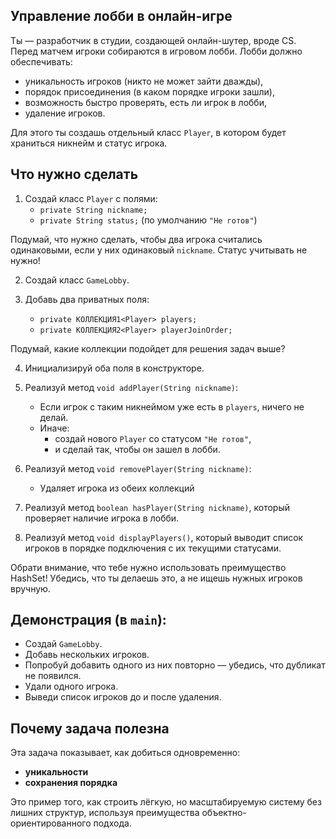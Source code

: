 ## Управление лобби в онлайн-игре

Ты — разработчик в студии, создающей онлайн-шутер, вроде CS.  
Перед матчем игроки собираются в игровом лобби. Лобби должно обеспечивать:

- уникальность игроков (никто не может зайти дважды),
- порядок присоединения (в каком порядке игроки зашли),
- возможность быстро проверять, есть ли игрок в лобби,
- удаление игроков.

Для этого ты создашь отдельный класс `Player`, в котором будет храниться никнейм и статус игрока.

## Что нужно сделать

1. Создай класс `Player` с полями:
   - `private String nickname;`
   - `private String status;` (по умолчанию `"Не готов"`)

  Подумай, что нужно сделать, чтобы два игрока считались одинаковыми, если у них одинаковый `nickname`. Статус учитывать не нужно!

2. Создай класс `GameLobby`.

3. Добавь два приватных поля:
   - `private КОЛЛЕКЦИЯ1<Player> players;`
   - `private КОЛЛЕКЦИЯ2<Player> playerJoinOrder;`
   
Подумай, какие коллекции подойдет для решения задач выше?

4. Инициализируй оба поля в конструкторе.

5. Реализуй метод `void addPlayer(String nickname)`:
   - Если игрок с таким никнеймом уже есть в `players`, ничего не делай.
   - Иначе:
      - создай нового `Player` со статусом `"Не готов"`,
      - и сделай так, чтобы он зашел в лобби.

6. Реализуй метод `void removePlayer(String nickname)`:
   - Удаляет игрока из обеих коллекций

7. Реализуй метод `boolean hasPlayer(String nickname)`, который проверяет наличие игрока в лобби.

8. Реализуй метод `void displayPlayers()`, который выводит список игроков в порядке подключения с их текущими статусами.

Обрати внимание, что тебе нужно использовать преимущество HashSet! Убедись, что ты делаешь это, а не ищешь нужных игроков вручную.

## Демонстрация (в `main`):

- Создай `GameLobby`.
- Добавь нескольких игроков.
- Попробуй добавить одного из них повторно — убедись, что дубликат не появился.
- Удали одного игрока.
- Выведи список игроков до и после удаления.

## Почему задача полезна

Эта задача показывает, как добиться одновременно:

- **уникальности** 
- **сохранения порядка** 

Это пример того, как строить лёгкую, но масштабируемую систему без лишних структур, используя преимущества объектно-ориентированного подхода.